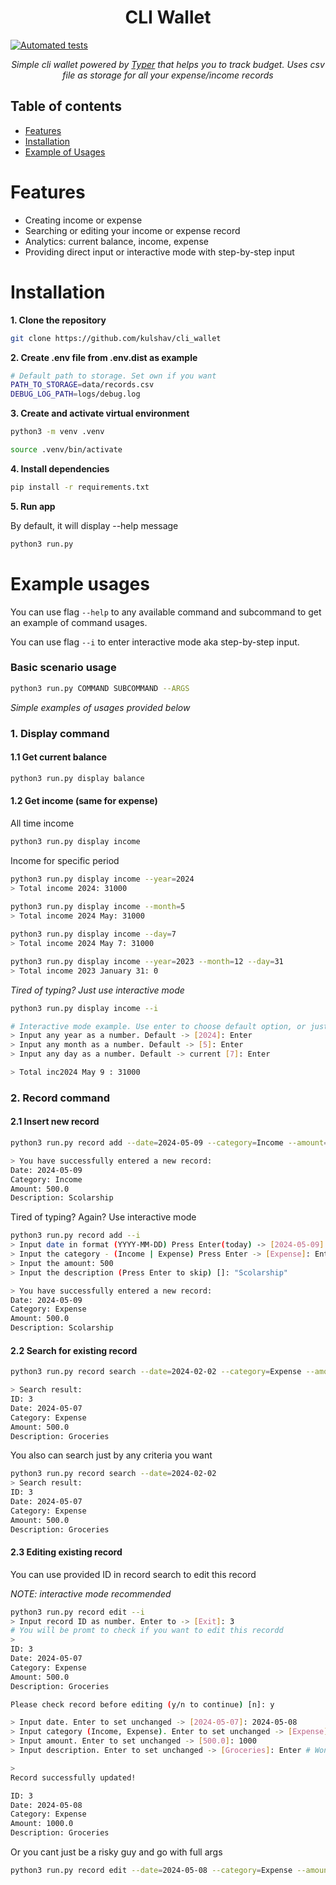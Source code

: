 <h1 align="center"> CLI Wallet</h1>

[![Automated tests](https://github.com/kulshav/cli_wallet/actions/workflows/run_tests.yml/badge.svg?branch=master)](https://github.com/kulshav/cli_wallet/actions/workflows/run_tests.yml)

<p align="center">
<i>Simple cli wallet powered by <a href="https://github.com/tiangolo/typer">Typer</a> that helps you to track budget. 
Uses csv file as storage for all your expense/income records</i>
</p>

## Table of contents

- [Features](#features)
- [Installation](#installation)
- [Example of Usages](#example-usages)


# **Features**
- Creating income or expense
- Searching or editing your income or expense record
- Analytics: current balance, income, expense
- Providing direct input or interactive mode with step-by-step input


# **Installation**

**1. Clone the repository**
```bash
git clone https://github.com/kulshav/cli_wallet
```

**2. Create .env file from .env.dist as example**
```bash
# Default path to storage. Set own if you want
PATH_TO_STORAGE=data/records.csv
DEBUG_LOG_PATH=logs/debug.log
```

**3. Create and activate virtual environment**

```bash
python3 -m venv .venv
```

```bash
source .venv/bin/activate
```

**4. Install dependencies**
   ```bash
   pip install -r requirements.txt
   ```
**5. Run app**

By default, it will display --help message
```bash
python3 run.py
```

# Example usages

You can use flag ```--help``` to any available command and subcommand to get an example of command usages.

You can use flag ```--i``` to enter interactive mode aka step-by-step input.

### Basic scenario usage
```bash
python3 run.py COMMAND SUBCOMMAND --ARGS
```

_Simple examples of usages provided below_

### 1. Display command

#### 1.1 Get current balance
```bash
python3 run.py display balance
```
#### 1.2 Get income (same for expense) 

All time income
```bash
python3 run.py display income
```
Income for specific period
```bash
python3 run.py display income --year=2024
> Total income 2024: 31000 
 
python3 run.py display income --month=5
> Total income 2024 May: 31000

python3 run.py display income --day=7
> Total income 2024 May 7: 31000

python3 run.py display income --year=2023 --month=12 --day=31
> Total income 2023 January 31: 0
```

_Tired of typing? Just use interactive mode_
```bash
python3 run.py display income --i

# Interactive mode example. Use enter to choose default option, or just enter whatever you need
> Input any year as a number. Default -> [2024]: Enter
> Input any month as a number. Default -> [5]: Enter
> Input any day as a number. Default -> current [7]: Enter

> Total inc2024 May 9 : 31000
```

### 2. Record command

#### 2.1 Insert new record
```bash
python3 run.py record add --date=2024-05-09 --category=Income --amount=500 --desc="Scolarship"

> You have successfully entered a new record:
Date: 2024-05-09
Category: Income
Amount: 500.0
Description: Scolarship
```

Tired of typing? Again? Use interactive mode
```bash
python3 run.py record add --i
> Input date in format (YYYY-MM-DD) Press Enter(today) -> [2024-05-09]: Enter
> Input the category - (Income | Expense) Press Enter -> [Expense]: Enter
> Input the amount: 500
> Input the description (Press Enter to skip) []: "Scolarship"

> You have successfully entered a new record:
Date: 2024-05-09
Category: Expense
Amount: 500.0
Description: Scolarship
```

#### 2.2 Search for existing record
```bash
python3 run.py record search --date=2024-02-02 --category=Expense --amount=500.00 --desc="Groceries"

> Search result:
ID: 3
Date: 2024-05-07
Category: Expense
Amount: 500.0
Description: Groceries
```

You also can search just by any criteria you want
```bash
python3 run.py record search --date=2024-02-02
> Search result:
ID: 3
Date: 2024-05-07
Category: Expense
Amount: 500.0
Description: Groceries
```

#### 2.3 Editing existing record

You can use provided ID in record search to edit this record

_NOTE: interactive mode recommended_

```bash
python3 run.py record edit --i
> Input record ID as number. Enter to -> [Exit]: 3
# You will be promt to check if you want to edit this recordd
>
ID: 3
Date: 2024-05-07
Category: Expense
Amount: 500.0
Description: Groceries

Please check record before editing (y/n to continue) [n]: y

> Input date. Enter to set unchanged -> [2024-05-07]: 2024-05-08
> Input category (Income, Expense). Enter to set unchanged -> [Expense]: Enter  # Wont be changing thios
> Input amount. Enter to set unchanged -> [500.0]: 1000
> Input description. Enter to set unchanged -> [Groceries]: Enter # Wont be changing that

>
Record successfully updated!

ID: 3
Date: 2024-05-08
Category: Expense
Amount: 1000.0
Description: Groceries
```

Or you cant just be a risky guy and go with full args
```bash
python3 run.py record edit --date=2024-05-08 --category=Expense --amount=1000 --desc="Groceries"
```







